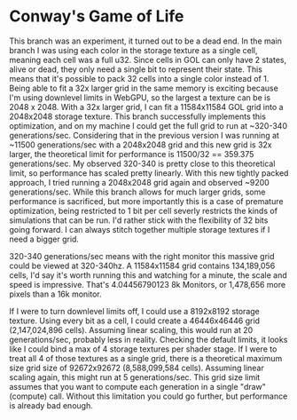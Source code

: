 # Conway's Game of Life
This branch was an experiment, it turned out to be a dead end. In the main branch I was using each color in the storage texture as a single cell, meaning each cell was a full u32. Since cells in GOL can only have 2 states, alive or dead, they only need a single bit to represent their state. This means that it's possible to pack 32 cells into a single color instead of 1. Being able to fit a 32x larger grid in the same memory is exciting because I'm using downlevel limits in WebGPU, so the largest a texture can be is 2048 x 2048. With a 32x larger grid, I can fit a 11584x11584 GOL grid into a 2048x2048 storage texture. This branch successfully implements this optimization, and on my machine I could get the full grid to run at ~320-340 generations/sec. Considering that in the previous version I was running at ~11500 generations/sec with a 2048x2048 grid and this new grid is 32x larger, the theoretical limit for performance is 11500/32 == 359.375 generations/sec. My observed 320-340 is pretty close to this theoretical limit, so performance has scaled pretty linearly. With this new tightly packed approach, I tried running a 2048x2048 grid again and observed ~9200 generations/sec. While this branch allows for much larger grids, some performance is sacrificed, but more importantly this is a case of premature optimization, being restricted to 1 bit per cell severly restricts the kinds of simulations that can be run. I'd rather stick with the flexibility of 32 bits going forward. I can always stitch together multiple storage textures if I need a bigger grid.

320-340 generations/sec means with the right monitor this massive grid could be viewed at 320-340hz. A 11584x11584 grid contains 134,189,056 cells, I'd say it's worth running this and watching for a minute, the scale and speed is impressive. That's 4.04456790123 8k Monitors, or 1,478,656 more pixels than a 16k monitor.

If I were to turn downlevel limits off, I could use a 8192x8192 storage texture. Using every bit as a cell, I could create a 46446x46446 grid (2,147,024,896 cells). Assuming linear scaling, this would run at 20 generations/sec, probably less in reality. Checking the default limits, it looks like I could bind a max of 4 storage textures per shader stage. If I were to treat all 4 of those textures as a single grid, there is a theoretical maximum size grid size of 92672x92672 (8,588,099,584 cells). Assuming linear scaling again, this might run at 5 generations/sec. This grid size limit assumes that you want to compute each generation in a single "draw"(compute) call. Without this limitation you could go further, but performance is already bad enough.
